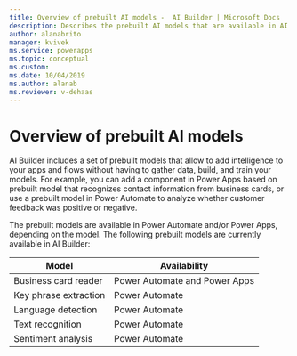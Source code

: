 ```yaml
---
title: Overview of prebuilt AI models -  AI Builder | Microsoft Docs
description: Describes the prebuilt AI models that are available in AI Builder.
author: alanabrito
manager: kvivek
ms.service: powerapps
ms.topic: conceptual
ms.custom: 
ms.date: 10/04/2019
ms.author: alanab
ms.reviewer: v-dehaas
---
```


# Overview of prebuilt AI models

AI Builder includes a set of prebuilt models that allow to add intelligence to your apps and flows without having to gather data, build, and train your models. For example, you can add a component in Power Apps based on prebuilt model that recognizes contact information from business cards, or use  a prebuilt model in Power Automate to analyze whether customer feedback was positive or negative.

The prebuilt models are available in Power Automate and/or Power Apps, depending on the model. The following prebuilt models are currently available in AI Builder:

|Model |Availability  |
|---------|---------|
|Business card reader   |   Power Automate and Power Apps     |
|Key phrase extraction  |    Power Automate    |
|Language detection  |    Power Automate    |
|Text recognition      |    Power Automate    |
|Sentiment analysis     |    Power Automate    |
